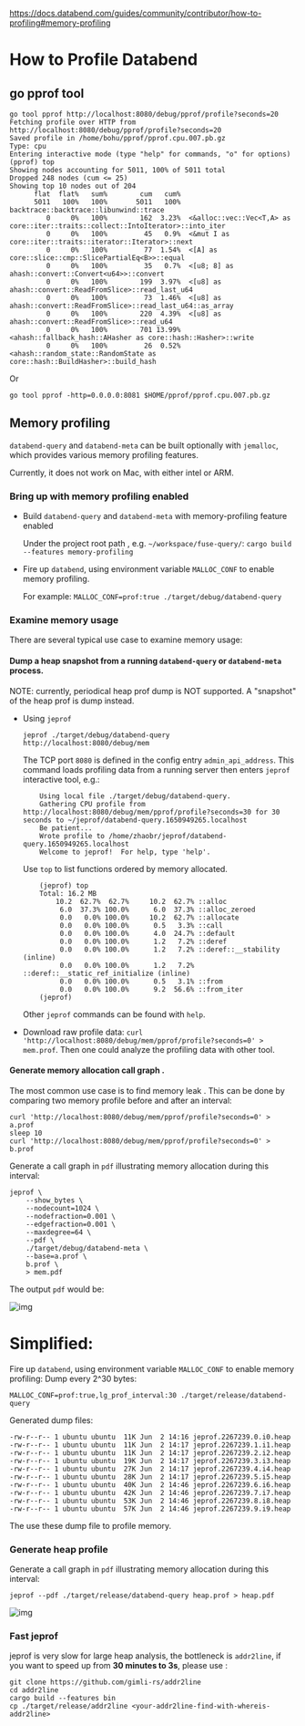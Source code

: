 https://docs.databend.com/guides/community/contributor/how-to-profiling#memory-profiling



# How to Profile Databend

## go pprof tool[](https://databend.rs/doc/faq/how-to-profiling#go-pprof-tool)

```
go tool pprof http://localhost:8080/debug/pprof/profile?seconds=20
Fetching profile over HTTP from http://localhost:8080/debug/pprof/profile?seconds=20
Saved profile in /home/bohu/pprof/pprof.cpu.007.pb.gz
Type: cpu
Entering interactive mode (type "help" for commands, "o" for options)
(pprof) top
Showing nodes accounting for 5011, 100% of 5011 total
Dropped 248 nodes (cum <= 25)
Showing top 10 nodes out of 204
      flat  flat%   sum%        cum   cum%
      5011   100%   100%       5011   100%  backtrace::backtrace::libunwind::trace
         0     0%   100%        162  3.23%  <&alloc::vec::Vec<T,A> as core::iter::traits::collect::IntoIterator>::into_iter
         0     0%   100%         45   0.9%  <&mut I as core::iter::traits::iterator::Iterator>::next
         0     0%   100%         77  1.54%  <[A] as core::slice::cmp::SlicePartialEq<B>>::equal
         0     0%   100%         35   0.7%  <[u8; 8] as ahash::convert::Convert<u64>>::convert
         0     0%   100%        199  3.97%  <[u8] as ahash::convert::ReadFromSlice>::read_last_u64
         0     0%   100%         73  1.46%  <[u8] as ahash::convert::ReadFromSlice>::read_last_u64::as_array
         0     0%   100%        220  4.39%  <[u8] as ahash::convert::ReadFromSlice>::read_u64
         0     0%   100%        701 13.99%  <ahash::fallback_hash::AHasher as core::hash::Hasher>::write
         0     0%   100%         26  0.52%  <ahash::random_state::RandomState as core::hash::BuildHasher>::build_hash
```



Or

```shell
go tool pprof -http=0.0.0.0:8081 $HOME/pprof/pprof.cpu.007.pb.gz
```



## Memory profiling[](https://databend.rs/doc/faq/how-to-profiling#memory-profiling)

`databend-query` and `databend-meta` can be built optionally with `jemalloc`, which provides various memory profiling features.

Currently, it does not work on Mac, with either intel or ARM.

### Bring up with memory profiling enabled[](https://databend.rs/doc/faq/how-to-profiling#bring-up-with-memory-profiling-enabled)

- Build `databend-query` and `databend-meta` with memory-profiling feature enabled

  Under the project root path , e.g. `~/workspace/fuse-query/`: `cargo build --features memory-profiling`

- Fire up `databend`, using environment variable `MALLOC_CONF` to enable memory profiling.

  For example: `MALLOC_CONF=prof:true ./target/debug/databend-query`

### Examine memory usage[](https://databend.rs/doc/faq/how-to-profiling#examine-memory-usage)

There are several typical use case to examine memory usage:

#### Dump a heap snapshot from a running `databend-query` or `databend-meta` process.[](https://databend.rs/doc/faq/how-to-profiling#dump-a-heap-snapshot-from-a-running-databend-query-or-databend-meta-process)

NOTE: currently, periodical heap prof dump is NOT supported. A "snapshot" of the heap prof is dump instead.

- Using `jeprof`

  ```shell
  jeprof ./target/debug/databend-query http://localhost:8080/debug/mem
  ```

  

  The TCP port `8080` is defined in the config entry `admin_api_address`. This command loads profiling data from a running server then enters `jeprof` interactive tool, e.g.:

  ```text
      Using local file ./target/debug/databend-query.
      Gathering CPU profile from http://localhost:8080/debug/mem/pprof/profile?seconds=30 for 30 seconds to ~/jeprof/databend-query.1650949265.localhost
      Be patient...
      Wrote profile to /home/zhaobr/jeprof/databend-query.1650949265.localhost
      Welcome to jeprof!  For help, type 'help'.
  ```

  

  Use `top` to list functions ordered by memory allocated.

  ```text
      (jeprof) top
      Total: 16.2 MB
          10.2  62.7%  62.7%     10.2  62.7% ::alloc
           6.0  37.3% 100.0%      6.0  37.3% ::alloc_zeroed
           0.0   0.0% 100.0%     10.2  62.7% ::allocate
           0.0   0.0% 100.0%      0.5   3.3% ::call
           0.0   0.0% 100.0%      4.0  24.7% ::default
           0.0   0.0% 100.0%      1.2   7.2% ::deref
           0.0   0.0% 100.0%      1.2   7.2% ::deref::__stability (inline)
           0.0   0.0% 100.0%      1.2   7.2% ::deref::__static_ref_initialize (inline)
           0.0   0.0% 100.0%      0.5   3.1% ::from
           0.0   0.0% 100.0%      9.2  56.6% ::from_iter
      (jeprof)
  ```

  

  Other `jeprof` commands can be found with `help`.

- Download raw profile data: `curl 'http://localhost:8080/debug/mem/pprof/profile?seconds=0' > mem.prof`. Then one could analyze the profiling data with other tool.

#### Generate memory allocation call graph .[](https://databend.rs/doc/faq/how-to-profiling#generate-memory-allocation-call-graph)

The most common use case is to find memory leak . This can be done by comparing two memory profile before and after an interval:

```shell
curl 'http://localhost:8080/debug/mem/pprof/profile?seconds=0' > a.prof
sleep 10
curl 'http://localhost:8080/debug/mem/pprof/profile?seconds=0' > b.prof
```



Generate a call graph in `pdf` illustrating memory allocation during this interval:

```shell
jeprof \
    --show_bytes \
    --nodecount=1024 \
    --nodefraction=0.001 \
    --edgefraction=0.001 \
    --maxdegree=64 \
    --pdf \
    ./target/debug/databend-meta \
    --base=a.prof \
    b.prof \
    > mem.pdf
```



The output `pdf` would be:

![img](174307263-a2c9bbe6-e417-48b7-bf4d-cbbbaad03a6e.png)





# Simplified:

Fire up `databend`, using environment variable `MALLOC_CONF` to enable memory profiling:
Dump every 2^30 bytes:

```text
MALLOC_CONF=prof:true,lg_prof_interval:30 ./target/release/databend-query
```

Generated dump files:
```
-rw-r--r-- 1 ubuntu ubuntu  11K Jun  2 14:16 jeprof.2267239.0.i0.heap
-rw-r--r-- 1 ubuntu ubuntu  11K Jun  2 14:17 jeprof.2267239.1.i1.heap
-rw-r--r-- 1 ubuntu ubuntu  11K Jun  2 14:17 jeprof.2267239.2.i2.heap
-rw-r--r-- 1 ubuntu ubuntu  19K Jun  2 14:17 jeprof.2267239.3.i3.heap
-rw-r--r-- 1 ubuntu ubuntu  27K Jun  2 14:17 jeprof.2267239.4.i4.heap
-rw-r--r-- 1 ubuntu ubuntu  28K Jun  2 14:17 jeprof.2267239.5.i5.heap
-rw-r--r-- 1 ubuntu ubuntu  40K Jun  2 14:46 jeprof.2267239.6.i6.heap
-rw-r--r-- 1 ubuntu ubuntu  42K Jun  2 14:46 jeprof.2267239.7.i7.heap
-rw-r--r-- 1 ubuntu ubuntu  53K Jun  2 14:46 jeprof.2267239.8.i8.heap
-rw-r--r-- 1 ubuntu ubuntu  57K Jun  2 14:46 jeprof.2267239.9.i9.heap
```

The use these dump file to profile memory.


### Generate heap profile[](https://databend.rs/doc/faq/how-to-profiling#generate-heap-profile)

Generate a call graph in `pdf` illustrating memory allocation during this interval:

```text
jeprof --pdf ./target/release/databend-query heap.prof > heap.pdf
```


![img](204963954-f6eacf10-d8bd-4469-9c8d-7d30955f1a78.png)

### Fast jeprof[](https://databend.rs/doc/faq/how-to-profiling#fast-jeprof)

jeprof is very slow for large heap analysis, the bottleneck is `addr2line`, if you want to speed up from **30 minutes to 3s**, please use :

```text
git clone https://github.com/gimli-rs/addr2line
cd addr2line
cargo build --features bin
cp ./target/release/addr2line <your-addr2line-find-with-whereis-addr2line>
```
